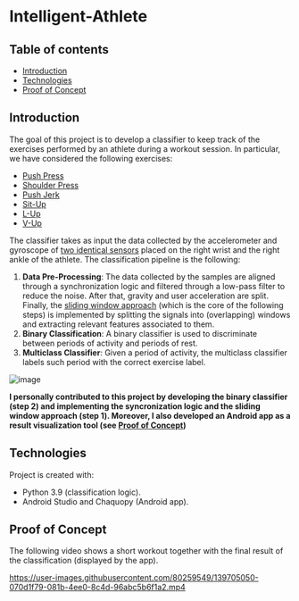 # Intelligent-Athlete

## Table of contents
* [Introduction](#introduction "Goto introduction")
* [Technologies](#technologies "Goto technologies")
* [Proof of Concept](#proof-of-concept "Goto proof-of-concept")

## Introduction
The goal of this project is to develop a classifier to keep track of the exercises performed by an athlete during a workout session. In particular, we have considered the following exercises:
* [Push Press](https://www.youtube.com/watch?v=iaBVSJm78ko)
* [Shoulder Press](https://www.youtube.com/watch?v=5yWaNOvgFCM)
* [Push Jerk](https://www.youtube.com/watch?v=V-hKuAfWNUw)
* [Sit-Up](https://www.youtube.com/watch?v=_HDZODOx7Zw)
* [L-Up]()
* [V-Up](https://www.youtube.com/watch?v=7UVgs18Y1P4)

The classifier takes as input the data collected by the accelerometer and gyroscope of [two identical sensors](https://mbientlab.com/store/metamotions-p/) placed on the right wrist and the right ankle of the athlete. The classification pipeline is the following:
1. **Data Pre-Processing**: The data collected by the samples are aligned through a synchronization logic and filtered through a low-pass filter to reduce the noise. After that, gravity and user acceleration are split. Finally, the [sliding window approach](https://www.geeksforgeeks.org/window-sliding-technique/) (which is the core of the following steps) is implemented by splitting the signals into (overlapping) windows and extracting relevant features associated to them.
2. **Binary Classification**: A binary classifier is used to discriminate between periods of activity and periods of rest.
3. **Multiclass Classifier**: Given a period of activity, the multiclass classifier labels such period with the correct exercise label.

![image](https://user-images.githubusercontent.com/80259549/139702050-12497fdf-eb18-4187-bc45-47eac200865e.png)

**I personally contributed to this project by developing the binary classifier (step 2) and implementing the syncronization logic and the sliding window approach (step 1). Moreover, I also developed an Android app as a result visualization tool (see [Proof of Concept](#proof-of-concept "Goto proof-of-concept"))**

## Technologies
Project is created with:
* Python 3.9 (classification logic).
* Android Studio and Chaquopy (Android app).

## Proof of Concept
The following video shows a short workout together with the final result of the classification (displayed by the app).

https://user-images.githubusercontent.com/80259549/139705050-070d1f79-081b-4ee0-8c4d-96abc5b6f1a2.mp4
